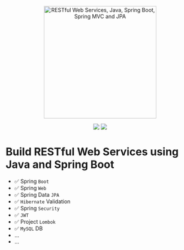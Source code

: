 <p align="center">
  <a href="https://www.udemy.com/course/restful-web-service-with-spring-boot-jpa-and-mysql/">
  <img src="https://cdn.pixabay.com/photo/2018/08/06/21/32/darknet-3588402_1280.jpg" 
  height="300" 
  title="RESTful Web Services, Java, Spring Boot, Spring MVC and JPA"></a>
</p>
<p align="center">
<img src="https://img.shields.io/badge/Status-In Progress-blue.svg" />
  <img src="https://img.shields.io/badge/Made%20With-Spring-green.svg" />
</p>

# Build RESTful Web Services using Java and Spring Boot

- ✅ Spring `Boot`
- ✅ Spring `Web`
- ✅ Spring Data `JPA`
- ✅ `Hibernate` Validation
- ✅ Spring `Security`
- ✅ `JWT`
- ✅ Project `Lombok`
- ✅ `MySQL` DB
- ...
- ...
